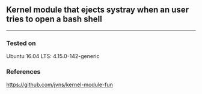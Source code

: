 ## Kernel module that ejects systray when an user tries to open a bash shell
----
### Tested on
Ubuntu 16.04 LTS: 4.15.0-142-generic

### References
https://github.com/jvns/kernel-module-fun
